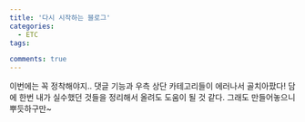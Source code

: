 ```yaml
---
title: '다시 시작하는 블로그'
categories:
  - ETC
tags:

comments: true
---
```


이번에는 꼭 정착해야지..
댓글 기능과 우측 상단 카테고리들이 에러나서 골치아팠다!
담에 한번 내가 실수했던 것들을 정리해서 올려도 도움이 될 것 같다.
그래도 만들어놓으니 뿌듯하구만~
